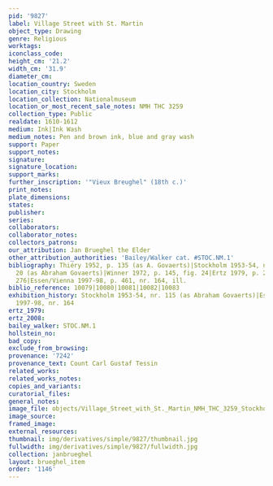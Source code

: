```yaml
---
pid: '9827'
label: Village Street with St. Martin
object_type: Drawing
genre: Religious
worktags:
iconclass_code:
height_cm: '21.2'
width_cm: '31.9'
diameter_cm:
location_country: Sweden
location_city: Stockholm
location_collection: Nationalmuseum
location_or_most_recent_sale_notes: NMH THC 3259
collection_type: Public
realdate: 1610-1612
medium: Ink|Ink Wash
medium_notes: Pen and brown ink, blue and gray wash
support: Paper
support_notes:
signature:
signature_location:
support_marks:
further_inscription: '"Vieux Breughel" (18th c.)'
print_notes:
plate_dimensions:
states:
publisher:
series:
collaborators:
collaborator_notes:
collectors_patrons:
our_attribution: Jan Brueghel the Elder
other_attribution_authorities: 'Bailey/Walker cat. #STOC.NM.1'
bibliography: Thiéry 1952, p. 135 (as A. Govaerts)|Stockholm 1953-54, nr. 115, fig.
  20 (as Abraham Govaerts)|Winner 1972, p. 145, fig. 24|Ertz 1979, p. 219-20, fig.
  276|Essen/Vienna 1997-98, p. 461, nr. 164, ill.
biblio_reference: 10079|10080|10081|10082|10083
exhibition_history: Stockholm 1953-54, nr. 115 (as Abraham Govaerts)|Essen/Vienna
  1997-98, nr. 164
ertz_1979:
ertz_2008:
bailey_walker: STOC.NM.1
hollstein_no:
bad_copy:
exclude_from_browsing:
provenance: '7242'
provenance_text: Count Carl Gustaf Tessin
related_works:
related_works_notes:
copies_and_variants:
curatorial_files:
general_notes:
image_file: objects/Village_Street_with_St._Martin_NMH_THC_3259_Stockholm.jpg
image_source:
framed_image:
external_resources:
thumbnail: img/derivatives/simple/9827/thumbnail.jpg
fullwidth: img/derivatives/simple/9827/fullwidth.jpg
collection: janbrueghel
layout: brueghel_item
order: '1146'
---
```

